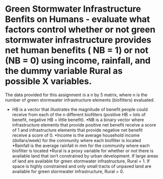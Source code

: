 # Green Stormwater Infrastructure Benfits on Humans - evaluate what factors control whether or not green stormwater infrastructure provides net human benefits ( NB = 1) or not (NB = 0) using income, rainfall, and the dummy variable Rural as possible X variables.

The data provided for this assignment is a n by 5 matrix, where n is the number of green stormwater infrastructure elements (biofilters) evaluated.
  * HB is a vector that illustrates the magnitude of benefit people could receive from each of the n different biofilters  (positive HB = lots of benefit, negative HB = little benefit).
  •NB is a binary vector where infrastructure elements that provide positive net benefit receive a score of 1 and infrastructure elements that provide negative net benefit receive a score of 0. 
  •Income is the average household income (dollars/week) for the community where each biofilter is located
  •Rainfall is the average rainfall in mm for the community where each biofilter is located
  •Rural is a proxy variable for whether or not there is available land that isn’t constrained by urban development. If large areas of land are available for green stormwater infrastructure, Rural = 1. If space is highly constrained and only small tracts of unpaved land are available for green stormwater infrastructure, Rural = 0.
